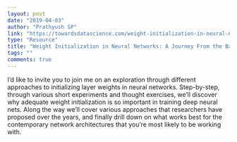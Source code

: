 ```yaml
---
layout: post
date: "2019-04-03"
author: "Prathyush SP"
link: "https://towardsdatascience.com/weight-initialization-in-neural-networks-a-journey-from-the-basics-to-kaiming-954fb9b47c79"
type: "Resource"
title: "Weight Initialization in Neural Networks: A Journey From the Basics to Kaiming"
tags: ""
comments: true
---
```

I’d like to invite you to join me on an exploration through different approaches to initializing layer weights in neural networks. Step-by-step, through various short experiments and thought exercises, we’ll discover why adequate weight initialization is so important in training deep neural nets. Along the way we’ll cover various approaches that researchers have proposed over the years, and finally drill down on what works best for the contemporary network architectures that you’re most likely to be working with.